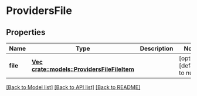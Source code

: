 # ProvidersFile

## Properties
Name | Type | Description | Notes
------------ | ------------- | ------------- | -------------
**file** | [**Vec <crate::models::ProvidersFileFileItem>**](ProvidersFileFileItem.md) |  | [optional] [default to null]

[[Back to Model list]](../README.md#documentation-for-models) [[Back to API list]](../README.md#documentation-for-api-endpoints) [[Back to README]](../README.md)


